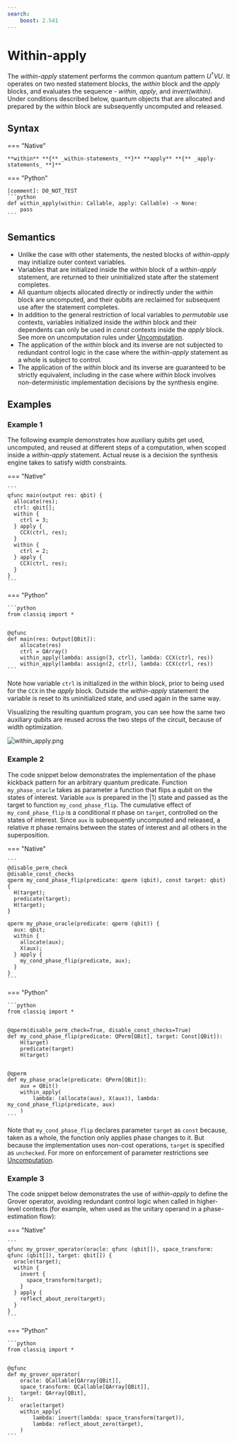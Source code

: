 ```yaml
---
search:
    boost: 2.541
---
```


# Within-apply

The _within-apply_ statement performs the common quantum pattern $U^{\dagger} V U$. It
operates on two nested statement blocks, the _within_ block and the _apply_ blocks,
and evaluates the sequence - _within_, _apply_, and _invert(within)_. Under conditions
described below, quantum objects that are allocated and prepared by the _within_ block
are subsequently uncomputed and released.

## Syntax

=== "Native"

    **within** **{** _within-statements_ **}** **apply** **{** _apply-statements_ **}**

=== "Python"

    [comment]: DO_NOT_TEST
    ```python
    def within_apply(within: Callable, apply: Callable) -> None:
        pass
    ```

## Semantics

-   Unlike the case with other statements, the nested blocks of _within-apply_ may initialize
    outer context variables.
-   Variables that are initialized inside the _within_ block of a _within-apply_ statement,
    are returned to their uninitialized state after the statement completes.
-   All quantum objects allocated directly or indirectly under the _within_ block
    are uncomputed, and their qubits are reclaimed for subsequent use after the statement
    completes.
-   In addition to the general restriction of local variables to _permutable_ use contexts,
    variables initialized inside the _within_ block and their dependents can only be
    used in _const_ contexts inside the _apply_ block. See more on uncomputation rules
    under [Uncomputation](../uncomputation.md).
-   The application of the _within_ block and its inverse are not subjected to redundant control logic in
    the case where the _within-apply_ statement as a whole is subject to control.
-   The application of the _within_ block and its inverse are guaranteed to be strictly equivalent, including
    in the case where _within_ block involves non-deterministic implementation decisions by the
    synthesis engine.

## Examples

### Example 1

The following example demonstrates how auxiliary qubits get used, uncomputed, and reused
at different steps of a computation, when scoped inside a _within-apply_ statement.
Actual reuse is a decision the synthesis engine takes to satisfy width constraints.

=== "Native"

    ```
    qfunc main(output res: qbit) {
      allocate(res);
      ctrl: qbit[];
      within {
        ctrl = 3;
      } apply {
        CCX(ctrl, res);
      }
      within {
        ctrl = 2;
      } apply {
        CCX(ctrl, res);
      }
    }
    ```

=== "Python"

    ```python
    from classiq import *


    @qfunc
    def main(res: Output[QBit]):
        allocate(res)
        ctrl = QArray()
        within_apply(lambda: assign(3, ctrl), lambda: CCX(ctrl, res))
        within_apply(lambda: assign(2, ctrl), lambda: CCX(ctrl, res))
    ```

Note how variable `ctrl` is initialized in the
_within_ block, prior to being used for the `CCX` in the _apply_ block.
Outside the _within-apply_ statement the variable is reset to its uninitialized state,
and used again in the same way.

Visualizing the resulting quantum program, you can see how the same two auxiliary
qubits are reused across the two steps of the circuit, because of width optimization.

![within_apply.png](resources/within_apply.png)

### Example 2

The code snippet below demonstrates the implementation of the phase kickback pattern
for an arbitrary quantum predicate. Function `my_phase_oracle` takes as parameter a
function that flips a qubit on the states of interest. Variable `aux` is prepared
in the $|1\rangle$ state and passed as the target to function `my_cond_phase_flip`. The
cumulative effect of `my_cond_phase_flip` is a conditional $\pi$ phase on `target`, controlled
on the states of interest. Since `aux` is subsequently uncomputed and released, a
relative $\pi$ phase remains between the states of interest and all others in the
superposition.

=== "Native"

    ```
    @disable_perm_check
    @disable_const_checks
    qperm my_cond_phase_flip(predicate: qperm (qbit), const target: qbit) {
      H(target);
      predicate(target);
      H(target);
    }

    qperm my_phase_oracle(predicate: qperm (qbit)) {
      aux: qbit;
      within {
        allocate(aux);
        X(aux);
      } apply {
        my_cond_phase_flip(predicate, aux);
      }
    }
    ```

=== "Python"

    ```python
    from classiq import *


    @qperm(disable_perm_check=True, disable_const_checks=True)
    def my_cond_phase_flip(predicate: QPerm[QBit], target: Const[QBit]):
        H(target)
        predicate(target)
        H(target)


    @qperm
    def my_phase_oracle(predicate: QPerm[QBit]):
        aux = QBit()
        within_apply(
            lambda: (allocate(aux), X(aux)), lambda: my_cond_phase_flip(predicate, aux)
        )
    ```

Note that `my_cond_phase_flip` declares parameter `target` as `const` because, taken as
a whole, the function only applies phase changes to it. But because the implementation
uses non-cost operations, `target` is specified as `unchecked`. For more on enforcement
of parameter restrictions see [Uncomputation](../uncomputation.md).

### Example 3

The code snippet below demonstrates the use of _within-apply_ to define the Grover operator,
avoiding redundant control logic when called in higher-level contexts (for example, when
used as the unitary operand in a phase-estimation flow):

=== "Native"

    ```
    qfunc my_grover_operator(oracle: qfunc (qbit[]), space_transform: qfunc (qbit[]), target: qbit[]) {
      oracle(target);
      within {
        invert {
          space_transform(target);
        }
      } apply {
        reflect_about_zero(target);
      }
    }
    ```

=== "Python"

    ```python
    from classiq import *


    @qfunc
    def my_grover_operator(
        oracle: QCallable[QArray[QBit]],
        space_transform: QCallable[QArray[QBit]],
        target: QArray[QBit],
    ):
        oracle(target)
        within_apply(
            lambda: invert(lambda: space_transform(target)),
            lambda: reflect_about_zero(target),
        )
    ```
